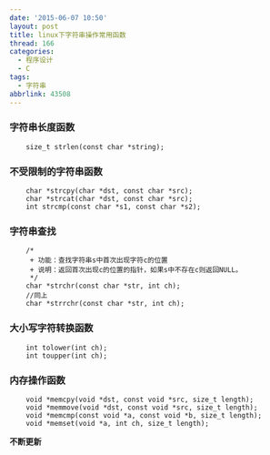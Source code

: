 ```yaml
---
date: '2015-06-07 10:50'
layout: post
title: linux下字符串操作常用函数
thread: 166
categories:
  - 程序设计
  - C
tags:
  - 字符串
abbrlink: 43508
---
```


### 字符串长度函数
        size_t strlen(const char *string);
### 不受限制的字符串函数
        char *strcpy(char *dst, const char *src);
        char *strcat(char *dst, const char *src);
        int strcmp(const char *s1, const char *s2);
<!---more--->
### 字符串查找
        /*
         + 功能：查找字符串s中首次出现字符c的位置
         + 说明：返回首次出现c的位置的指针，如果s中不存在c则返回NULL。
         */
        char *strchr(const char *str, int ch);
        //同上
        char *strrchr(const char *str, int ch);

### 大小写字符转换函数
        int tolower(int ch);
        int toupper(int ch);
### 内存操作函数
        void *memcpy(void *dst, const void *src, size_t length);
        void *memmove(void *dst, const void *src, size_t length);
        void *memcmp(const void *a, const void *b, size_t length);
        void *memset(void *a, int ch, size_t length);

**不断更新**
